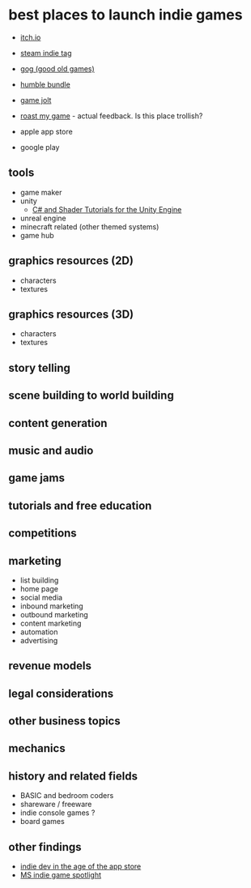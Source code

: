 ﻿# best places to launch indie games

- [itch.io](https://itch.io/)
- [steam indie tag](https://store.steampowered.com/tags/en/Indie/)
- [gog (good old games)](https://www.gog.com/games?page=1&sort=popularity&category=indie)
- [humble bundle](https://humblebundle.com)
- [game jolt](https://gamejolt.com/)
- [roast my game](https://roastmygame.com/) - actual feedback. Is this place trollish?

- apple app store
- google play

## tools

- game maker
- unity
	- [C# and Shader Tutorials for the Unity Engine](https://catlikecoding.com/unity/tutorials/)
- unreal engine
- minecraft related (other themed systems)
- game hub

## graphics resources (2D)

- characters
- textures

## graphics resources (3D)

- characters
- textures

## story telling

## scene building to world building

## content generation

## music and audio

## game jams

## tutorials and free education

## competitions

## marketing

- list building
- home page
- social media
- inbound marketing
- outbound marketing
- content marketing
- automation
- advertising

## revenue models

## legal considerations

## other business topics

## mechanics

## history and related fields

- BASIC and bedroom coders
- shareware / freeware
- indie console games ?
- board games

## other findings

- [indie dev in the age of the app store](https://www.imore.com/indie-developers-age-app-store)
- [MS indie game spotlight](https://www.microsoft.com/en-us/store/collections/indiegamespotlight)
